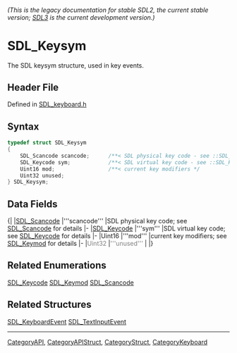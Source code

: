 ###### (This is the legacy documentation for stable SDL2, the current stable version; [SDL3](https://wiki.libsdl.org/SDL3/) is the current development version.)
# SDL_Keysym

The SDL keysym structure, used in key events.

## Header File

Defined in [SDL_keyboard.h](https://github.com/libsdl-org/SDL/blob/SDL2/include/SDL_keyboard.h)

## Syntax

```c
typedef struct SDL_Keysym
{
    SDL_Scancode scancode;      /**< SDL physical key code - see ::SDL_Scancode for details */
    SDL_Keycode sym;            /**< SDL virtual key code - see ::SDL_Keycode for details */
    Uint16 mod;                 /**< current key modifiers */
    Uint32 unused;
} SDL_Keysym;
```

## Data Fields

{|
|[SDL_Scancode](SDL_Scancode)
|'''scancode'''
|SDL physical key code; see [SDL_Scancode](SDL_Scancode) for details
|-
|[SDL_Keycode](SDL_Keycode)
|'''sym'''
|SDL virtual key code; see [SDL_Keycode](SDL_Keycode) for details
|-
|Uint16
|'''mod'''
|current key modifiers; see [SDL_Keymod](SDL_Keymod) for details
|-
|<span style="color:#808080;">Uint32</span>
|<span style="color:#808080;">'''unused'''</span>
|
|}

## Related Enumerations

[SDL_Keycode](SDL_Keycode)
[SDL_Keymod](SDL_Keymod)
[SDL_Scancode](SDL_Scancode)

## Related Structures

[SDL_KeyboardEvent](SDL_KeyboardEvent)
[SDL_TextInputEvent](SDL_TextInputEvent)

----
[CategoryAPI](CategoryAPI), [CategoryAPIStruct](CategoryAPIStruct), [CategoryStruct](CategoryStruct), [CategoryKeyboard](CategoryKeyboard)


